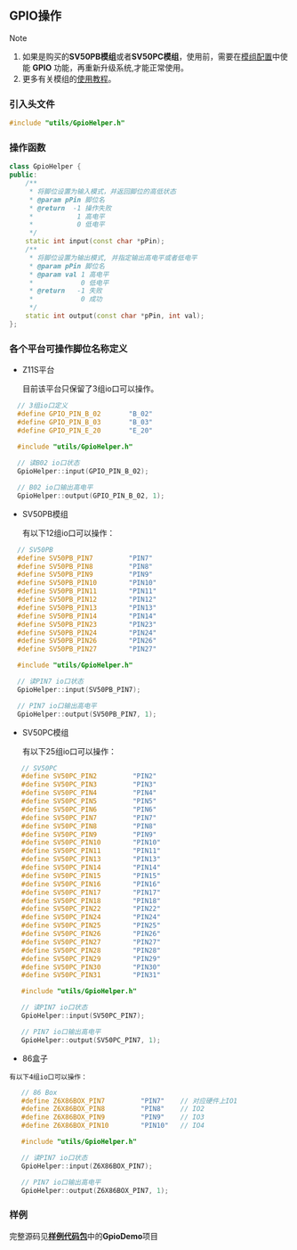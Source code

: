## GPIO操作

> [!Note]
> 1. 如果是购买的**SV50PB模组**或者**SV50PC模组**，使用前，需要在[模组配置](https://superv.flythings.cn)中使能 **GPIO** 功能，再重新升级系统,才能正常使用。
> 3. 更多有关模组的[使用教程](core_module.md)。

### 引入头文件
```c++
#include "utils/GpioHelper.h"
```


### 操作函数
```c++
class GpioHelper {
public:
    /**
	 * 将脚位设置为输入模式，并返回脚位的高低状态
	 * @param pPin 脚位名
	 * @return  -1 操作失败 
	 *           1 高电平
	 *           0 低电平
	 */
	static int input(const char *pPin);
	/**
	 * 将脚位设置为输出模式, 并指定输出高电平或者低电平
	 * @param pPin 脚位名
	 * @param val 1 高电平
	 *            0 低电平
	 * @return   -1 失败
	 *            0 成功
	 */
	static int output(const char *pPin, int val);
};
```


### 各个平台可操作脚位名称定义

  * Z11S平台

    目前该平台只保留了3组io口可以操作。
  
  ```c++
    // 3组io口定义
    #define GPIO_PIN_B_02		"B_02"
    #define GPIO_PIN_B_03		"B_03"
    #define GPIO_PIN_E_20		"E_20"
        
    #include "utils/GpioHelper.h"

    // 读B02 io口状态
    GpioHelper::input(GPIO_PIN_B_02);

    // B02 io口输出高电平
    GpioHelper::output(GPIO_PIN_B_02, 1);
  ```

  * SV50PB模组

    有以下12组io口可以操作：

  ```c++
    // SV50PB
    #define SV50PB_PIN7         "PIN7"
    #define SV50PB_PIN8         "PIN8"
    #define SV50PB_PIN9         "PIN9"
    #define SV50PB_PIN10        "PIN10"
    #define SV50PB_PIN11        "PIN11"
    #define SV50PB_PIN12        "PIN12"
    #define SV50PB_PIN13        "PIN13"
    #define SV50PB_PIN14        "PIN14"
    #define SV50PB_PIN23        "PIN23"
    #define SV50PB_PIN24        "PIN24"
    #define SV50PB_PIN26        "PIN26"
    #define SV50PB_PIN27        "PIN27"

    #include "utils/GpioHelper.h"

    // 读PIN7 io口状态
    GpioHelper::input(SV50PB_PIN7);

    // PIN7 io口输出高电平
    GpioHelper::output(SV50PB_PIN7, 1);
  ```

  * SV50PC模组

    有以下25组io口可以操作：

 ```c++
    // SV50PC
    #define SV50PC_PIN2         "PIN2"
    #define SV50PC_PIN3         "PIN3"
    #define SV50PC_PIN4         "PIN4"
    #define SV50PC_PIN5         "PIN5"
    #define SV50PC_PIN6         "PIN6"
    #define SV50PC_PIN7         "PIN7"
    #define SV50PC_PIN8         "PIN8"
    #define SV50PC_PIN9         "PIN9"
    #define SV50PC_PIN10        "PIN10"
    #define SV50PC_PIN11        "PIN11"
    #define SV50PC_PIN13        "PIN13"
    #define SV50PC_PIN14        "PIN14"
    #define SV50PC_PIN15        "PIN15"
    #define SV50PC_PIN16        "PIN16"
    #define SV50PC_PIN17        "PIN17"
    #define SV50PC_PIN18        "PIN18"
    #define SV50PC_PIN22        "PIN22"
    #define SV50PC_PIN24        "PIN24"
    #define SV50PC_PIN25        "PIN25"
    #define SV50PC_PIN26        "PIN26"
    #define SV50PC_PIN27        "PIN27"
    #define SV50PC_PIN28        "PIN28"
    #define SV50PC_PIN29        "PIN29"
    #define SV50PC_PIN30        "PIN30"
    #define SV50PC_PIN31        "PIN31"

    #include "utils/GpioHelper.h"

    // 读PIN7 io口状态
    GpioHelper::input(SV50PC_PIN7);

    // PIN7 io口输出高电平
    GpioHelper::output(SV50PC_PIN7, 1);
 ```
 
   * 86盒子

    有以下4组io口可以操作：

 ```c++
    // 86 Box
    #define Z6X86BOX_PIN7         "PIN7"	// 对应硬件上IO1
    #define Z6X86BOX_PIN8         "PIN8"	// IO2
    #define Z6X86BOX_PIN9         "PIN9"	// IO3
    #define Z6X86BOX_PIN10        "PIN10"	// IO4

    #include "utils/GpioHelper.h"

    // 读PIN7 io口状态
    GpioHelper::input(Z6X86BOX_PIN7);

    // PIN7 io口输出高电平
    GpioHelper::output(Z6X86BOX_PIN7, 1);
 ```

### 样例  
完整源码见[**样例代码包**](demo_download.md#demo_download)中的**GpioDemo**项目
